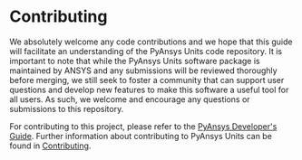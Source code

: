 # Contributing

We absolutely welcome any code contributions and we hope that this
guide will facilitate an understanding of the PyAnsys Units code
repository. It is important to note that while the PyAnsys Units software
package is maintained by ANSYS and any submissions will be reviewed
thoroughly before merging, we still seek to foster a community that can
support user questions and develop new features to make this software
a useful tool for all users. As such, we welcome and encourage any
questions or submissions to this repository.

For contributing to this project, please refer to the [PyAnsys Developer's Guide](https://dev.docs.pyansys.com/).
Further information about contributing to PyAnsys Units can be found in [Contributing](https://units.docs.pyansys.com/version/stable/getting_started/contribution.html).
